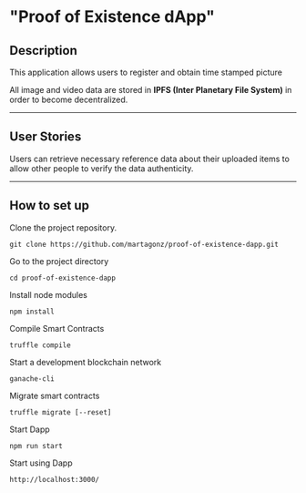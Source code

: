# "Proof of Existence dApp" 

## Description  
This application allows users to register and obtain time stamped picture

All image and video data are stored in **IPFS (Inter Planetary File System)** in order to become decentralized. 

***

## User Stories  
<!-- A user logs into the web app by **uPort**. The user can upload some data (pictures/video) to the app, as well as add a list of tags indicating the contents of the data.

In connection with Ropsten testnetwork by **MetaMask**, the smart contract reads the user’s address and shows the data that they have previously uploaded. -->

Users can retrieve necessary reference data about their uploaded items to allow other people to verify the data authenticity.

***

## How to set up
<!--  -->

Clone the project repository.

```
git clone https://github.com/martagonz/proof-of-existence-dapp.git
```

Go to the project directory

```
cd proof-of-existence-dapp
```

Install node modules

```
npm install
```

Compile Smart Contracts

```
truffle compile
```

Start a development blockchain network

```
ganache-cli
```

Migrate smart contracts

```
truffle migrate [--reset]
```


Start Dapp

```
npm run start
```

Start using Dapp

```
http://localhost:3000/




